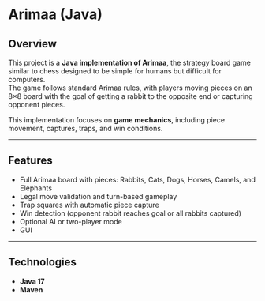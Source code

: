 # Arimaa (Java)

## Overview
This project is a **Java implementation of Arimaa**, the strategy board game similar to chess designed to be simple for humans but difficult for computers.  
The game follows standard Arimaa rules, with players moving pieces on an 8×8 board with the goal of getting a rabbit to the opposite end or capturing opponent pieces.  

This implementation focuses on **game mechanics**, including piece movement, captures, traps, and win conditions.  

---

## Features
- Full Arimaa board with pieces: Rabbits, Cats, Dogs, Horses, Camels, and Elephants  
- Legal move validation and turn-based gameplay  
- Trap squares with automatic piece capture  
- Win detection (opponent rabbit reaches goal or all rabbits captured)  
- Optional AI or two-player mode
- GUI

---

## Technologies
- **Java 17** 
- **Maven**
